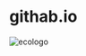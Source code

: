 # githab.io
![ecologo](https://github.com/reactivve/githab.io/assets/163995685/31ef0360-b8f4-433a-8d63-5671fcb86dca)
